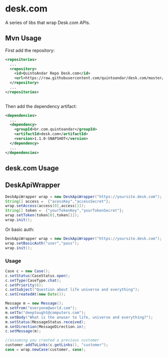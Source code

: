 desk.com
===========

A series of libs that wrap Desk.com APIs.

Mvn Usage
-----
First add the repository:

```xml
<repositories>
  ...
  <repository>
    <id>QuintoAndar Repo Desk.com</id>
    <url>https://raw.githubusercontent.com/quintoandar/desk.com/master/mvn-repo</url>
  </repository>
  ...
</repositories>
  
```

Then add the dependency artifact:

```xml
<dependencies>
  ...
  <dependency>
    <groupId>br.com.quintoandar</groupId>
    <artifactId>desk.com</artifactId>
    <version>1.1.0-SNAPSHOT</version>
  </dependency>
  ...
</dependencies>
```

desk.com Usage
-----

## DeskApiWrapper
```java
DeskApiWrapper wrap = new DeskApiWrapper("https://yoursite.desk.com");
String[] access =  {"acessKey","accessSecret"};
wrap.setAccess(access[0],access[1]);
String[] token =  {"yourTokenKey","yourTokenSecret"};
wrap.setToken(token[0],token[1]);
wrap.init();
```
Or basic auth:
```java
DeskApiWrapper wrap = new DeskApiWrapper("https://yoursite.desk.com");
wrap.setBasicAuth("user","pass");
wrap.init();
```

### Usage

```java
Case c = new Case();
c.setStatus(CaseStatus.open);
c.setType(CaseType.chat);
c.setPriority(6);
c.setSubject("Question about life universe and everything");
c.setCreatedAt(new Date());

Message m = new Message();
m.setFrom("everyone@world.com");
m.setTo("deeptought@computers.com");
m.setBody("What is the anwser to life, universe and everything?");
m.setStatus(MessageStatus.received);
m.setDirection(MessageDirection.in);
c.setMessage(m);

//assuming you created a previous customer
customer.addToLinks(c.getLinks(), "customer");
case = wrap.newCase(customer, case);

```
